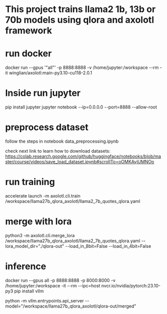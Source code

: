 # This project trains llama2 1b, 13b or 70b models using qlora and axolotl framework

# run docker

docker run --gpus '"all"' -p 8888:8888 -v /home/jupyter:/workspace --rm -it winglian/axolotl:main-py3.10-cu118-2.0.1

# Inside run jupyter
pip install jupyter
jupyter notebook --ip=0.0.0.0 --port=8888 --allow-root


# preprocess dataset
follow the steps in notebook data_preprocessing.ipynb

check next link to learn how to download datasets:
https://colab.research.google.com/github/huggingface/notebooks/blob/master/course/videos/save_load_dataset.ipynb#scrollTo=oOMKAvjUMNOo


# run training 

accelerate launch -m axolotl.cli.train /workspace/llama27b_qlora_axolotl/llama2_7b_quotes_qlora.yaml



# merge with lora
python3 -m axolotl.cli.merge_lora /workspace/llama27b_qlora_axolotl/llama2_7b_quotes_qlora.yaml --lora_model_dir="./qlora-out" --load_in_8bit=False --load_in_4bit=False


# inference
docker run --gpus all -p 8888:8888 -p 8000:8000 -v /home/jupyter:/workspace -it --rm --ipc=host nvcr.io/nvidia/pytorch:23.10-py3
pip install vllm


 python -m vllm.entrypoints.api_server --model="/workspace/llama27b_qlora_axolotl/qlora-out/merged"